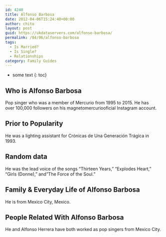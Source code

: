 ```yaml
---
id: 4240
title: Alfonso Barbosa
date: 2012-04-06T15:24:40+00:00
author: chito
layout: post
guid: https://ukdataservers.com/alfonso-barbosa/
permalink: /04/06/alfonso-barbosa
tags:
  - Is Married?
  - Is Single?
  - Relationships
category: Family Guides
---
```


* some text
{: toc}
          
          
## Who is  Alfonso Barbosa
                  
                  
                  
Pop singer who was a member of Mercurio from 1995 to 2015. He has over 100,000 followers on his magnetomercuriooficial Instagram account.
                  
                
                
                
## Prior to Popularity 
                  
                  
                  
He was a lighting assistant for Crónicas de Una Generación Trágica in 1993. 
                  
                
                
                
## Random data 
                  
                  
                  
He was the lead voice of the songs &#8220;Thirteen Years,&#8221; &#8220;Explodes Heart,&#8221; &#8220;Girls (Donne),&#8221; and&#8221;The Force of the Soul.&#8221;
                  
                
                
                
## Family & Everyday Life of Alfonso Barbosa
                  
                  
                  
He is from Mexico City, Mexico. 
                  
                
                
                
## People Related With  Alfonso Barbosa
                  
                  
                  
He and Alfonso Herrera have both worked as pop singers from Mexico City. 
                  
                
              
            
          
          
          
    
    
  
